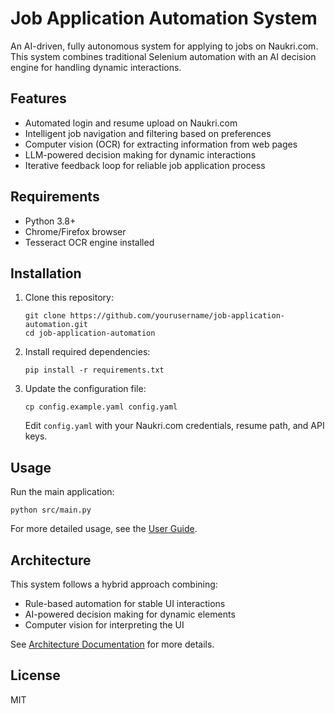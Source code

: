 # Job Application Automation System

An AI-driven, fully autonomous system for applying to jobs on Naukri.com. This system combines traditional Selenium automation with an AI decision engine for handling dynamic interactions.

## Features

- Automated login and resume upload on Naukri.com
- Intelligent job navigation and filtering based on preferences
- Computer vision (OCR) for extracting information from web pages
- LLM-powered decision making for dynamic interactions
- Iterative feedback loop for reliable job application process

## Requirements

- Python 3.8+
- Chrome/Firefox browser
- Tesseract OCR engine installed

## Installation

1. Clone this repository:
   ```
   git clone https://github.com/yourusername/job-application-automation.git
   cd job-application-automation
   ```

2. Install required dependencies:
   ```
   pip install -r requirements.txt
   ```

3. Update the configuration file:
   ```
   cp config.example.yaml config.yaml
   ```
   Edit `config.yaml` with your Naukri.com credentials, resume path, and API keys.

## Usage

Run the main application:
```
python src/main.py
```

For more detailed usage, see the [User Guide](docs/UserGuide.md).

## Architecture

This system follows a hybrid approach combining:
- Rule-based automation for stable UI interactions
- AI-powered decision making for dynamic elements
- Computer vision for interpreting the UI

See [Architecture Documentation](docs/Architecture.md) for more details.

## License

MIT 